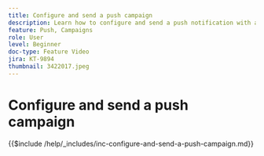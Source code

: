 ```yaml
---
title: Configure and send a push campaign
description: Learn how to configure and send a push notification with a campaign.
feature: Push, Campaigns
role: User
level: Beginner
doc-type: Feature Video
jira: KT-9894
thumbnail: 3422017.jpeg
---
```

# Configure and send a push campaign

{{$include /help/_includes/inc-configure-and-send-a-push-campaign.md}}
